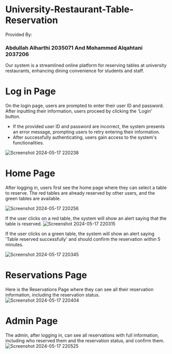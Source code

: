 
# University-Restaurant-Table-Reservation
Provided By:
### Abdullah Alharthi 2035071 And Mohammed Alqahtani 2037206
Our system is a streamlined online platform for reserving tables at university restaurants, enhancing dining convenience for students and staff.

# Log in Page

On the login page, users are prompted to enter their user ID and password. After inputting their information, users proceed by clicking the 'Login' button.

  - If the provided user ID and password are incorrect, the system presents an error message, prompting users to retry entering their information.
 - After successfully authenticating, users gain access to the system's functionalities.


![Screenshot 2024-05-17 220238](https://github.com/abdullahsaad2000/University-Restaurant-Table-Reservation/assets/144021434/c7540d52-0360-4044-94ad-542d6ba23285)

# Home Page
After logging in, users first see the home page where they can select a table to reserve. The red tables are already reserved by other users, and the green tables are available.

![Screenshot 2024-05-17 220256](https://github.com/abdullahsaad2000/University-Restaurant-Table-Reservation/assets/144021434/8ad222b0-6336-4f6a-84de-15f7eda883df)

If the user clicks on a red table, the system will show an alert saying that the table is reserved.
 ![Screenshot 2024-05-17 220315](https://github.com/abdullahsaad2000/University-Restaurant-Table-Reservation/assets/144021434/1c119d8b-2bcf-49f1-b068-08ac98954ea5)

If the user clicks on a green table, the system will show an alert saying 'Table reserved successfully' and should confirm the reservation within 5 minutes.

![Screenshot 2024-05-17 220345](https://github.com/abdullahsaad2000/University-Restaurant-Table-Reservation/assets/144021434/c0a008c6-a0d1-4a07-89e7-bc408c89d21c)


# Reservations Page
Here is the Reservations Page where they can see all their reservation information, including the reservation status.
![Screenshot 2024-05-17 220404](https://github.com/abdullahsaad2000/University-Restaurant-Table-Reservation/assets/144021434/0b8ed645-a99c-4ade-9dff-b1c7c6c3db25)


# Admin Page

The admin, after logging in, can see all reservations with full information, including who reserved them and the reservation status, and confirm them.
![Screenshot 2024-05-17 220525](https://github.com/abdullahsaad2000/University-Restaurant-Table-Reservation/assets/144021434/f904666c-afae-4bf3-9cb7-147ce6453ea0)


